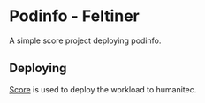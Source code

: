 # Podinfo - Feltiner

A simple score project deploying podinfo.

## Deploying

[Score](https://score.dev/) is used to deploy the workload to humanitec.
